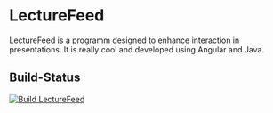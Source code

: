# LectureFeed
LectureFeed is a programm designed to enhance interaction in presentations.
It is really cool and developed using Angular and Java.

## Build-Status
[![Build LectureFeed](https://github.com/MaximilianLincks/LectureFeed/actions/workflows/build_main.yml/badge.svg)](https://github.com/MaximilianLincks/LectureFeed/actions/workflows/build_main.yml)
